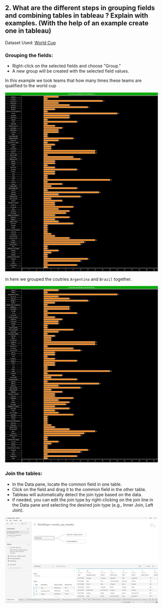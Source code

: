 ## 2. What are the different steps in grouping fields and combining tables in tableau ? Explain with examples. (With the help of an example create one in tableau)

Dataset Used: [World Cup](Datasets/world_cup_results.xlsx)

### Grouping the fields:
- Right-click on the selected fields and choose "Group."
- A new group will be created with the selected field values.

In this example we took teams that how many times these teams are qualified to the world cup

<img src="images/Countries qualified to the World Cup(original).png">

in here we grouped the coutries `Argentina` and `Brazil` together.

<img src="images/Countries qualified to the World Cup(Grouping).png">

### Join the tables:
- In the Data pane, locate the common field in one table.
- Click on the field and drag it to the common field in the other table.
- Tableau will automatically detect the join type based on the data.
- If needed, you can edit the join type by right-clicking on the join line in the Data pane and selecting the desired join type (e.g., Inner Join, Left Join).

<img src="images/Combining Tables.png">
